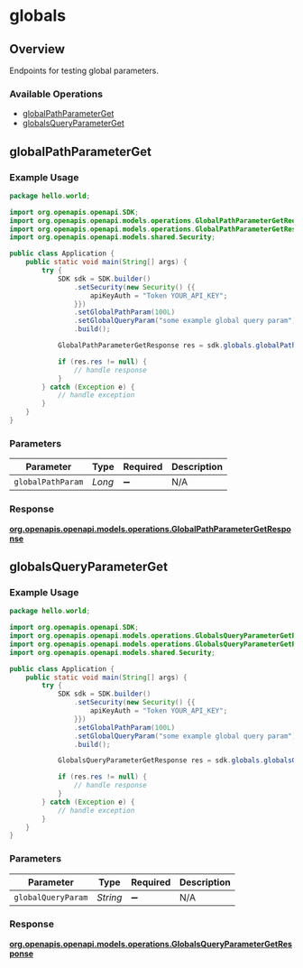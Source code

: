 # globals

## Overview

Endpoints for testing global parameters.

### Available Operations

* [globalPathParameterGet](#globalpathparameterget)
* [globalsQueryParameterGet](#globalsqueryparameterget)

## globalPathParameterGet

### Example Usage

```java
package hello.world;

import org.openapis.openapi.SDK;
import org.openapis.openapi.models.operations.GlobalPathParameterGetRequest;
import org.openapis.openapi.models.operations.GlobalPathParameterGetResponse;
import org.openapis.openapi.models.shared.Security;

public class Application {
    public static void main(String[] args) {
        try {
            SDK sdk = SDK.builder()
                .setSecurity(new Security() {{
                    apiKeyAuth = "Token YOUR_API_KEY";
                }})
                .setGlobalPathParam(100L)
                .setGlobalQueryParam("some example global query param")
                .build();

            GlobalPathParameterGetResponse res = sdk.globals.globalPathParameterGet(863856L);

            if (res.res != null) {
                // handle response
            }
        } catch (Exception e) {
            // handle exception
        }
    }
}
```

### Parameters

| Parameter          | Type               | Required           | Description        |
| ------------------ | ------------------ | ------------------ | ------------------ |
| `globalPathParam`  | *Long*             | :heavy_minus_sign: | N/A                |


### Response

**[org.openapis.openapi.models.operations.GlobalPathParameterGetResponse](../../models/operations/GlobalPathParameterGetResponse.md)**


## globalsQueryParameterGet

### Example Usage

```java
package hello.world;

import org.openapis.openapi.SDK;
import org.openapis.openapi.models.operations.GlobalsQueryParameterGetRequest;
import org.openapis.openapi.models.operations.GlobalsQueryParameterGetResponse;
import org.openapis.openapi.models.shared.Security;

public class Application {
    public static void main(String[] args) {
        try {
            SDK sdk = SDK.builder()
                .setSecurity(new Security() {{
                    apiKeyAuth = "Token YOUR_API_KEY";
                }})
                .setGlobalPathParam(100L)
                .setGlobalQueryParam("some example global query param")
                .build();

            GlobalsQueryParameterGetResponse res = sdk.globals.globalsQueryParameterGet("soluta");

            if (res.res != null) {
                // handle response
            }
        } catch (Exception e) {
            // handle exception
        }
    }
}
```

### Parameters

| Parameter          | Type               | Required           | Description        |
| ------------------ | ------------------ | ------------------ | ------------------ |
| `globalQueryParam` | *String*           | :heavy_minus_sign: | N/A                |


### Response

**[org.openapis.openapi.models.operations.GlobalsQueryParameterGetResponse](../../models/operations/GlobalsQueryParameterGetResponse.md)**

